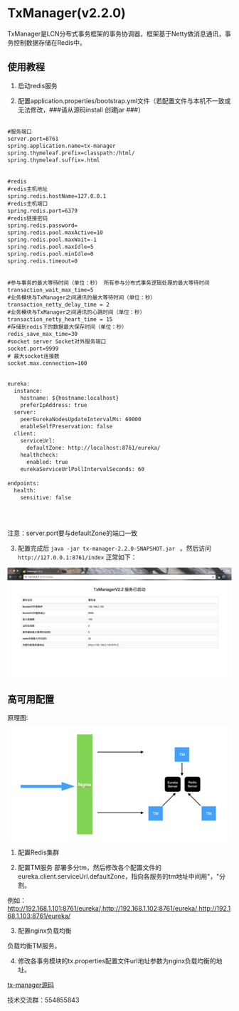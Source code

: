 # TxManager(v2.2.0)
TxManager是LCN分布式事务框架的事务协调器，框架基于Netty做消息通讯，事务控制数据存储在Redis中。

## 使用教程
1. 启动redis服务


2. 配置application.properties/bootstrap.yml文件（若配置文件与本机不一致或无法修改，###请从源码install 创建jar ###）

```

#服务端口
server.port=8761
spring.application.name=tx-manager
spring.thymeleaf.prefix=classpath:/html/
spring.thymeleaf.suffix=.html


#redis
#redis主机地址
spring.redis.hostName=127.0.0.1
#redis主机端口
spring.redis.port=6379
#redis链接密码
spring.redis.password=
spring.redis.pool.maxActive=10
spring.redis.pool.maxWait=-1
spring.redis.pool.maxIdle=5
spring.redis.pool.minIdle=0
spring.redis.timeout=0


#参与事务的最大等待时间（单位：秒） 所有参与分布式事务逻辑处理的最大等待时间
transaction_wait_max_time=5
#业务模块与TxManager之间通讯的最大等待时间（单位：秒）
transaction_netty_delay_time = 2
#业务模块与TxManager之间通讯的心跳时间（单位：秒）
transaction_netty_heart_time = 15
#存储到redis下的数据最大保存时间（单位：秒）
redis_save_max_time=30
#socket server Socket对外服务端口
socket.port=9999
# 最大socket连接数
socket.max.connection=100


```


```
eureka:
  instance:
    hostname: ${hostname:localhost}
    preferIpAddress: true
  server:
    peerEurekaNodesUpdateIntervalMs: 60000
    enableSelfPreservation: false
  client:
    serviceUrl:
      defaultZone: http://localhost:8761/eureka/
    healthcheck:
      enabled: true
    eurekaServiceUrlPollIntervalSeconds: 60

endpoints:
  health:
    sensitive: false




```

注意：server.port要与defaultZone的端口一致


3. 配置完成后 `java -jar tx-manager-2.2.0-SNAPSHOT.jar ` 。然后访问`http://127.0.0.1:8761/index` 正常如下：

![ ](readme/manager2.2.jpg)


## 高可用配置

原理图:

![ ](readme/district.png)

1. 配置Redis集群

2. 配置TM服务
部署多分tm，然后修改各个配置文件的eureka.client.serviceUrl.defaultZone，指向各服务的tm地址中间用"，"分割。

例如： http://192.168.1.101:8761/eureka/,http://192.168.1.102:8761/eureka/,http://192.168.1.103:8761/eureka/

3. 配置nginx负载均衡

负载均衡TM服务。

4. 修改各事务模块的tx.properties配置文件url地址参数为nginx负载均衡的地址。

[tx-manager源码](https://github.com/1991wangliang/tx-lcn/tree/master/tx-manager) 


技术交流群：554855843
